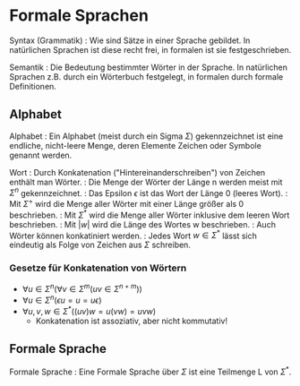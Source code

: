 Formale Sprachen
================

Syntax (Grammatik)
: Wie sind Sätze in einer Sprache gebildet. In natürlichen Sprachen ist diese recht frei, in formalen ist sie festgeschrieben.

Semantik
: Die Bedeutung bestimmter Wörter in der Sprache. In natürlichen Sprachen z.B. durch ein Wörterbuch festgelegt, in formalen durch formale Definitionen.

## Alphabet

Alphabet
: Ein Alphabet (meist durch ein Sigma $\Sigma$) gekennzeichnet ist eine endliche, nicht-leere Menge, deren Elemente Zeichen oder Symbole genannt werden.

Wort
: Durch Konkatenation ("Hintereinanderschreiben") von Zeichen enthält man Wörter.
: Die Menge der Wörter der Länge n werden meist mit $\Sigma^n$ gekennzeichnet.
: Das Epsilon $\epsilon$ ist das Wort der Länge 0 (leeres Wort).
: Mit $\Sigma^+$ wird die Menge aller Wörter mit einer Länge größer als 0 beschrieben.
: Mit $\Sigma^*$ wird die Menge aller Wörter inklusive dem leeren Wort beschrieben.
: Mit $|w|$ wird die Länge des Wortes w beschrieben.
: Auch Wörter können konkatiniert werden.
: Jedes Wort $w \in \Sigma^*$ lässt sich eindeutig als Folge von Zeichen aus $\Sigma$ schreiben.

### Gesetze für Konkatenation von Wörtern

- $\forall u \in \Sigma^n (\forall v \in \Sigma^m (uv \in \Sigma^{n+m}))$
- $\forall u \in \Sigma^n (\epsilon u = u = u \epsilon)$
- $\forall u, v, w \in \Sigma^* ((uv)w = u(vw) = uvw)$
    - Konkatenation ist assoziativ, aber nicht kommutativ!

## Formale Sprache

Formale Sprache
: Eine Formale Sprache über $\Sigma$ ist eine Teilmenge L von $\Sigma^*$.
